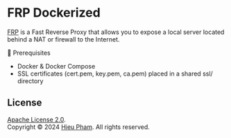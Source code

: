 # FRP Dockerized 
[FRP](https://github.com/fatedier/frp) is a Fast Reverse Proxy that allows you to expose a local server located behind a NAT or firewall to the Internet.

🔐 Prerequisites
-	Docker & Docker Compose
-	SSL certificates (cert.pem, key.pem, ca.pem) placed in a shared ssl/ directory
## License
[Apache License 2.0](https://github.com/hieupth/frp/blob/main/LICENSE).<br>
Copyright &copy; 2024 [Hieu Pham](https://github.com/hieupth). All rights reserved.
